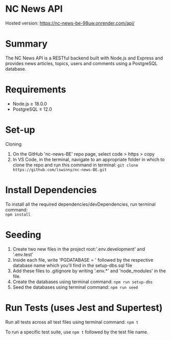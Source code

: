 # NC News API
Hosted version: https://nc-news-be-98uw.onrender.com/api/

# Summary
The NC News API is a RESTful backend built with Node.js and Express and provides news articles, topics, users and comments using a PostgreSQL database.

# Requirements
-  Node.js ≥ 18.0.0  
-  PostgreSQL ≥ 12.0

# Set-up
Cloning
1. On the GitHub 'nc-news-BE' repo page, select code > https > copy
2. In VS Code, in the terminal, navigate to an appropriate folder in which to clone the repo and run this command in terminal: 
``` git clone https://github.com/lswinny/nc-news-BE.git ```

# Install Dependencies
To install all the required dependencies/devDependencies, run terminal command:  
``` npm install ```

# Seeding
1. Create two new files in the project root:'.env.development' and '.env.test' 
2. Inside each file, write 'PGDATABASE = ' followed by the respective database name which you'll find in the setup-dbs.sql file
3. Add these files to .gitignore by writing '.env.*' and 'node_modules' in the file.
4. Create the databases using terminal command: 
``` npm run setup-dbs ```
5. Seed the databases using terminal command: 
``` npm run seed ```

# Run Tests (uses Jest and Supertest)
Run all tests across all test files using terminal command: 
``` npm t ```

To run a specific test suite, use ``` npm t ``` followed by the test file name.

